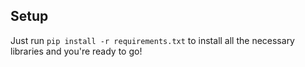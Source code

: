 ## Setup

Just run ```pip install -r requirements.txt``` to install all the necessary libraries and you're ready to go!